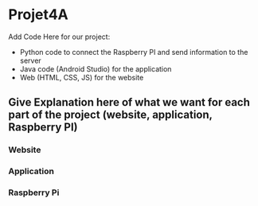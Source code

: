 # Projet4A

Add Code Here for our project:

- Python code to connect the Raspberry PI and send information to the server
- Java code (Android Studio) for the application
- Web (HTML, CSS, JS) for the website

## Give Explanation here of what we want for each part of the project (website, application, Raspberry PI)

### Website

### Application

### Raspberry Pi
